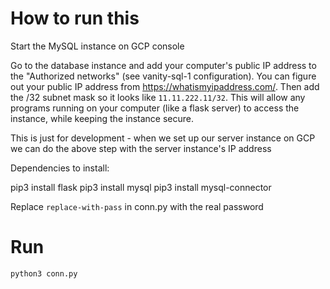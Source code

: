 # How to run this

Start the MySQL instance on GCP console

Go to the database instance and add your computer's public IP address to the "Authorized networks" (see vanity-sql-1 configuration). You can figure out your public IP address from https://whatismyipaddress.com/. Then add the /32 subnet mask so it looks like `11.11.222.11/32`. This will allow any programs running on your computer (like a flask server) to access the instance, while keeping the instance secure.

This is just for development - when we set up our server instance on GCP we can do the above step with the server instance's IP address

Dependencies to install:

pip3 install flask
pip3 install mysql
pip3 install mysql-connector

Replace `replace-with-pass` in conn.py with the real password

# Run

`python3 conn.py`